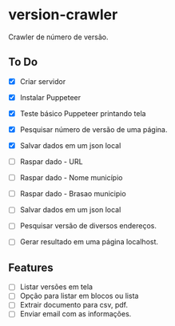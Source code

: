 # version-crawler
Crawler de número de versão.

## To Do
- [X] Criar servidor
- [X] Instalar Puppeteer
- [X] Teste básico Puppeteer printando tela

- [X] Pesquisar número de versão de uma página.
- [X] Salvar dados em um json local

- [ ] Raspar dado - URL
- [ ] Raspar dado - Nome município
- [ ] Raspar dado - Brasao municipio
- [ ] Salvar dados em um json local


- [ ] Pesquisar versão de diversos endereços.
- [ ] Gerar resultado em uma página localhost.

## Features
- [ ] Listar versões em tela
- [ ] Opção para listar em blocos ou lista
- [ ] Extrair documento para csv, pdf.
- [ ] Enviar email com as informações.